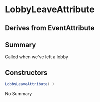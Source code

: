 # LobbyLeaveAttribute

## Derives from EventAttribute

## Summary

Called when we've left a lobby
## Constructors

```c#
LobbyLeaveAttribute( ) 
```
No Summary
